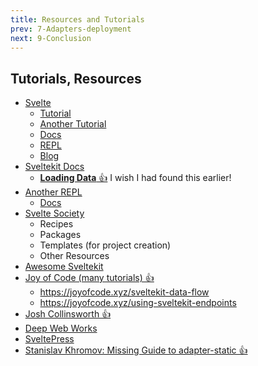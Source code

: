 ```yaml
---
title: Resources and Tutorials
prev: 7-Adapters-deployment
next: 9-Conclusion
---
```


## Tutorials, Resources

 - [Svelte](https://svelte.dev/)
   - [Tutorial](https://learn.svelte.dev/tutorial/welcome-to-svelte)
   - [Another Tutorial](https://svelte.dev/tutorial/basics)
   - [Docs](https://svelte.dev/docs/introduction)
   - [REPL](https://svelte.dev/repl)
   - [Blog](https://svelte.dev/blog)
 - [Sveltekit Docs](https://kit.svelte.dev/docs/introduction)
   - [**Loading Data** &#x1F44D;](https://kit.svelte.dev/docs/load)  I wish I had found this earlier!
 - [Another REPL](https://www.sveltelab.dev/)
   - [Docs](https://docs.sveltelab.dev/)
 - [Svelte Society](https://sveltesociety.dev/)
   - Recipes
   - Packages
   - Templates (for project creation)
   - Other Resources
 - [Awesome Sveltekit](https://github.com/janosh/awesome-sveltekit)
 - [Joy of Code (many tutorials) &#x1F44D;](https://joyofcode.xyz/)
   - https://joyofcode.xyz/sveltekit-data-flow
   - https://joyofcode.xyz/using-sveltekit-endpoints
 - [Josh Collinsworth &#x1F44D;](https://joshcollinsworth.com/)
 - [Deep Web Works](https://svelte.deepwebworks.com/)
 - [SveltePress](https://sveltepress.site/)
 - [Stanislav Khromov: Missing Guide to adapter-static &#x1F44D;](https://khromov.se/the-missing-guide-to-understanding-adapter-static-in-sveltekit/)

